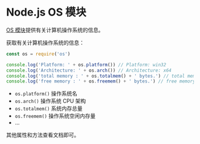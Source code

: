 # Node.js OS 模块

[OS 模块](http://nodejs.cn/api/os.html)提供有关计算机操作系统的信息。

获取有关计算机操作系统的信息：

```js
const os = require('os')

console.log('Platform: ' + os.platform()) // Platform: win32
console.log('Architecture: ' + os.arch()) // Architecture: x64
console.log('total memory : ' + os.totalmem() + ' bytes.') // total memory : 31194900400 bytes.
console.log('free memory : ' + os.freemem() + ' bytes.') // free memory : 30666943900 bytes.
```

- `os.platform()` 操作系统名
- `os.arch()` 操作系统 CPU 架构
- `os.totalmem()` 系统内存总量
- `os.freemem()` 操作系统空闲内存量
- ...

其他属性和方法查看文档即可。

